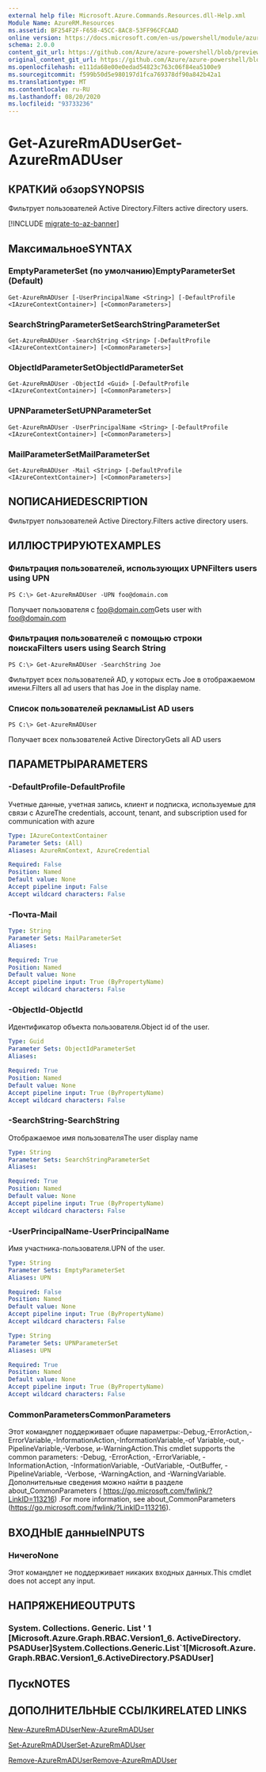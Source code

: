 ```yaml
---
external help file: Microsoft.Azure.Commands.Resources.dll-Help.xml
Module Name: AzureRM.Resources
ms.assetid: BF254F2F-F658-45CC-8AC8-53FF96CFCAAD
online version: https://docs.microsoft.com/en-us/powershell/module/azurerm.resources/get-azurermaduser
schema: 2.0.0
content_git_url: https://github.com/Azure/azure-powershell/blob/preview/src/ResourceManager/Resources/Commands.Resources/help/Get-AzureRmADUser.md
original_content_git_url: https://github.com/Azure/azure-powershell/blob/preview/src/ResourceManager/Resources/Commands.Resources/help/Get-AzureRmADUser.md
ms.openlocfilehash: e111da68e00e0edad54823c763c06f84ea5100e9
ms.sourcegitcommit: f599b50d5e980197d1fca769378df90a842b42a1
ms.translationtype: MT
ms.contentlocale: ru-RU
ms.lasthandoff: 08/20/2020
ms.locfileid: "93733236"
---
```

# <span data-ttu-id="95257-101">Get-AzureRmADUser</span><span class="sxs-lookup"><span data-stu-id="95257-101">Get-AzureRmADUser</span></span>

## <span data-ttu-id="95257-102">КРАТКИй обзор</span><span class="sxs-lookup"><span data-stu-id="95257-102">SYNOPSIS</span></span>
<span data-ttu-id="95257-103">Фильтрует пользователей Active Directory.</span><span class="sxs-lookup"><span data-stu-id="95257-103">Filters active directory users.</span></span>

[!INCLUDE [migrate-to-az-banner](../../includes/migrate-to-az-banner.md)]

## <span data-ttu-id="95257-104">Максимальное</span><span class="sxs-lookup"><span data-stu-id="95257-104">SYNTAX</span></span>

### <span data-ttu-id="95257-105">EmptyParameterSet (по умолчанию)</span><span class="sxs-lookup"><span data-stu-id="95257-105">EmptyParameterSet (Default)</span></span>
```
Get-AzureRmADUser [-UserPrincipalName <String>] [-DefaultProfile <IAzureContextContainer>] [<CommonParameters>]
```

### <span data-ttu-id="95257-106">SearchStringParameterSet</span><span class="sxs-lookup"><span data-stu-id="95257-106">SearchStringParameterSet</span></span>
```
Get-AzureRmADUser -SearchString <String> [-DefaultProfile <IAzureContextContainer>] [<CommonParameters>]
```

### <span data-ttu-id="95257-107">ObjectIdParameterSet</span><span class="sxs-lookup"><span data-stu-id="95257-107">ObjectIdParameterSet</span></span>
```
Get-AzureRmADUser -ObjectId <Guid> [-DefaultProfile <IAzureContextContainer>] [<CommonParameters>]
```

### <span data-ttu-id="95257-108">UPNParameterSet</span><span class="sxs-lookup"><span data-stu-id="95257-108">UPNParameterSet</span></span>
```
Get-AzureRmADUser -UserPrincipalName <String> [-DefaultProfile <IAzureContextContainer>] [<CommonParameters>]
```

### <span data-ttu-id="95257-109">MailParameterSet</span><span class="sxs-lookup"><span data-stu-id="95257-109">MailParameterSet</span></span>
```
Get-AzureRmADUser -Mail <String> [-DefaultProfile <IAzureContextContainer>] [<CommonParameters>]
```

## <span data-ttu-id="95257-110">NОПИСАНИЕ</span><span class="sxs-lookup"><span data-stu-id="95257-110">DESCRIPTION</span></span>
<span data-ttu-id="95257-111">Фильтрует пользователей Active Directory.</span><span class="sxs-lookup"><span data-stu-id="95257-111">Filters active directory users.</span></span>

## <span data-ttu-id="95257-112">ИЛЛЮСТРИРУЮТ</span><span class="sxs-lookup"><span data-stu-id="95257-112">EXAMPLES</span></span>

### <span data-ttu-id="95257-113">Фильтрация пользователей, использующих UPN</span><span class="sxs-lookup"><span data-stu-id="95257-113">Filters users using UPN</span></span>
```
PS C:\> Get-AzureRmADUser -UPN foo@domain.com
```

<span data-ttu-id="95257-114">Получает пользователя с foo@domain.com</span><span class="sxs-lookup"><span data-stu-id="95257-114">Gets user with foo@domain.com</span></span>

### <span data-ttu-id="95257-115">Фильтрация пользователей с помощью строки поиска</span><span class="sxs-lookup"><span data-stu-id="95257-115">Filters users using Search String</span></span>
```
PS C:\> Get-AzureRmADUser -SearchString Joe
```

<span data-ttu-id="95257-116">Фильтрует всех пользователей AD, у которых есть Joe в отображаемом имени.</span><span class="sxs-lookup"><span data-stu-id="95257-116">Filters all ad users that has Joe in the display name.</span></span>

### <span data-ttu-id="95257-117">Список пользователей рекламы</span><span class="sxs-lookup"><span data-stu-id="95257-117">List AD users</span></span>
```
PS C:\> Get-AzureRmADUser
```

<span data-ttu-id="95257-118">Получает всех пользователей Active Directory</span><span class="sxs-lookup"><span data-stu-id="95257-118">Gets all AD users</span></span>

## <span data-ttu-id="95257-119">ПАРАМЕТРЫ</span><span class="sxs-lookup"><span data-stu-id="95257-119">PARAMETERS</span></span>

### <span data-ttu-id="95257-120">-DefaultProfile</span><span class="sxs-lookup"><span data-stu-id="95257-120">-DefaultProfile</span></span>
<span data-ttu-id="95257-121">Учетные данные, учетная запись, клиент и подписка, используемые для связи с Azure</span><span class="sxs-lookup"><span data-stu-id="95257-121">The credentials, account, tenant, and subscription used for communication with azure</span></span>

```yaml
Type: IAzureContextContainer
Parameter Sets: (All)
Aliases: AzureRmContext, AzureCredential

Required: False
Position: Named
Default value: None
Accept pipeline input: False
Accept wildcard characters: False
```

### <span data-ttu-id="95257-122">-Почта</span><span class="sxs-lookup"><span data-stu-id="95257-122">-Mail</span></span>
```yaml
Type: String
Parameter Sets: MailParameterSet
Aliases:

Required: True
Position: Named
Default value: None
Accept pipeline input: True (ByPropertyName)
Accept wildcard characters: False
```

### <span data-ttu-id="95257-123">-ObjectId</span><span class="sxs-lookup"><span data-stu-id="95257-123">-ObjectId</span></span>
<span data-ttu-id="95257-124">Идентификатор объекта пользователя.</span><span class="sxs-lookup"><span data-stu-id="95257-124">Object id of the user.</span></span>

```yaml
Type: Guid
Parameter Sets: ObjectIdParameterSet
Aliases:

Required: True
Position: Named
Default value: None
Accept pipeline input: True (ByPropertyName)
Accept wildcard characters: False
```

### <span data-ttu-id="95257-125">-SearchString</span><span class="sxs-lookup"><span data-stu-id="95257-125">-SearchString</span></span>
<span data-ttu-id="95257-126">Отображаемое имя пользователя</span><span class="sxs-lookup"><span data-stu-id="95257-126">The user display name</span></span>

```yaml
Type: String
Parameter Sets: SearchStringParameterSet
Aliases:

Required: True
Position: Named
Default value: None
Accept pipeline input: True (ByPropertyName)
Accept wildcard characters: False
```

### <span data-ttu-id="95257-127">-UserPrincipalName</span><span class="sxs-lookup"><span data-stu-id="95257-127">-UserPrincipalName</span></span>
<span data-ttu-id="95257-128">Имя участника-пользователя.</span><span class="sxs-lookup"><span data-stu-id="95257-128">UPN of the user.</span></span>

```yaml
Type: String
Parameter Sets: EmptyParameterSet
Aliases: UPN

Required: False
Position: Named
Default value: None
Accept pipeline input: True (ByPropertyName)
Accept wildcard characters: False
```

```yaml
Type: String
Parameter Sets: UPNParameterSet
Aliases: UPN

Required: True
Position: Named
Default value: None
Accept pipeline input: True (ByPropertyName)
Accept wildcard characters: False
```

### <span data-ttu-id="95257-129">CommonParameters</span><span class="sxs-lookup"><span data-stu-id="95257-129">CommonParameters</span></span>
<span data-ttu-id="95257-130">Этот командлет поддерживает общие параметры:-Debug,-ErrorAction,-ErrorVariable,-InformationAction,-InformationVariable,-of Variable,-out,-PipelineVariable,-Verbose, и-WarningAction.</span><span class="sxs-lookup"><span data-stu-id="95257-130">This cmdlet supports the common parameters: -Debug, -ErrorAction, -ErrorVariable, -InformationAction, -InformationVariable, -OutVariable, -OutBuffer, -PipelineVariable, -Verbose, -WarningAction, and -WarningVariable.</span></span> <span data-ttu-id="95257-131">Дополнительные сведения можно найти в разделе about_CommonParameters ( https://go.microsoft.com/fwlink/?LinkID=113216) .</span><span class="sxs-lookup"><span data-stu-id="95257-131">For more information, see about_CommonParameters (https://go.microsoft.com/fwlink/?LinkID=113216).</span></span>

## <span data-ttu-id="95257-132">ВХОДНЫЕ данные</span><span class="sxs-lookup"><span data-stu-id="95257-132">INPUTS</span></span>

### <span data-ttu-id="95257-133">Ничего</span><span class="sxs-lookup"><span data-stu-id="95257-133">None</span></span>
<span data-ttu-id="95257-134">Этот командлет не поддерживает никаких входных данных.</span><span class="sxs-lookup"><span data-stu-id="95257-134">This cmdlet does not accept any input.</span></span>

## <span data-ttu-id="95257-135">НАПРЯЖЕНИЕ</span><span class="sxs-lookup"><span data-stu-id="95257-135">OUTPUTS</span></span>

### <span data-ttu-id="95257-136">System. Collections. Generic. List ' 1 [Microsoft.Azure.Graph.RBAC.Version1_6. ActiveDirectory. PSADUser]</span><span class="sxs-lookup"><span data-stu-id="95257-136">System.Collections.Generic.List\`1[Microsoft.Azure.Graph.RBAC.Version1_6.ActiveDirectory.PSADUser]</span></span>

## <span data-ttu-id="95257-137">Пуск</span><span class="sxs-lookup"><span data-stu-id="95257-137">NOTES</span></span>

## <span data-ttu-id="95257-138">ДОПОЛНИТЕЛЬНЫЕ ССЫЛКИ</span><span class="sxs-lookup"><span data-stu-id="95257-138">RELATED LINKS</span></span>

[<span data-ttu-id="95257-139">New-AzureRmADUser</span><span class="sxs-lookup"><span data-stu-id="95257-139">New-AzureRmADUser</span></span>](./New-AzureRmADUser.md)

[<span data-ttu-id="95257-140">Set-AzureRmADUser</span><span class="sxs-lookup"><span data-stu-id="95257-140">Set-AzureRmADUser</span></span>](./Set-AzureRmADUser.md)

[<span data-ttu-id="95257-141">Remove-AzureRmADUser</span><span class="sxs-lookup"><span data-stu-id="95257-141">Remove-AzureRmADUser</span></span>](./Remove-AzureRmADUser.md)

